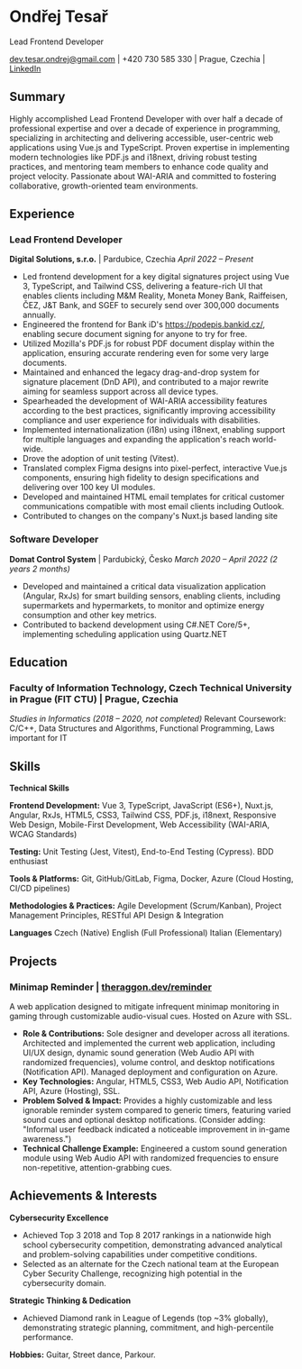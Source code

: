 # Ondřej Tesař

Lead Frontend Developer

dev.tesar.ondrej@gmail.com | +420 730 585 330 | Prague, Czechia | [LinkedIn](https://www.linkedin.com/in/ond%C5%99ej-tesa%C5%99-179b17148/)

## Summary

Highly accomplished Lead Frontend Developer with over half a decade of professional expertise and over a decade of experience in programming, specializing in architecting and delivering accessible, user-centric web applications using Vue.js and TypeScript. Proven expertise in implementing modern technologies like PDF.js and i18next, driving robust testing practices, and mentoring team members to enhance code quality and project velocity. Passionate about WAI-ARIA and committed to fostering collaborative, growth-oriented team environments.

## Experience

### Lead Frontend Developer

**Digital Solutions, s.r.o.** | Pardubice, Czechia
_April 2022 – Present_

- Led frontend development for a key digital signatures project using Vue 3, TypeScript, and Tailwind CSS, delivering a feature-rich UI that enables clients including M&M Reality, Moneta Money Bank, Raiffeisen, ČEZ, J&T Bank, and SGEF to securely send over 300,000 documents annually.
- Engineered the frontend for Bank iD's https://podepis.bankid.cz/, enabling secure document signing for anyone to try for free.
- Utilized Mozilla's PDF.js for robust PDF document display within the application, ensuring accurate rendering even for some very large documents.
- Maintained and enhanced the legacy drag-and-drop system for signature placement (DnD API), and contributed to a major rewrite aiming for seamless support across all device types.
- Spearheaded the development of WAI-ARIA accessibility features according to the best practices, significantly improving accessibility compliance and user experience for individuals with disabilities.
- Implemented internationalization (i18n) using i18next, enabling support for multiple languages and expanding the application's reach world-wide.
- Drove the adoption of unit testing (Vitest).
- Translated complex Figma designs into pixel-perfect, interactive Vue.js components, ensuring high fidelity to design specifications and delivering over 100 key UI modules.
- Developed and maintained HTML email templates for critical customer communications compatible with most email clients including Outlook.
- Contributed to changes on the company's Nuxt.js based landing site

### Software Developer

**Domat Control System** | Pardubický, Česko
_March 2020 – April 2022 (2 years 2 months)_

- Developed and maintained a critical data visualization application (Angular, RxJs) for smart building sensors, enabling clients, including supermarkets and hypermarkets, to monitor and optimize energy consumption and other key metrics.
- Contributed to backend development using C#.NET Core/5+, implementing scheduling application using Quartz.NET

## Education

### Faculty of Information Technology, Czech Technical University in Prague (FIT CTU) | Prague, Czechia

_Studies in Informatics (2018 – 2020, not completed)_
Relevant Coursework: C/C++, Data Structures and Algorithms, Functional Programming, Laws important for IT

## Skills

**Technical Skills**

**Frontend Development:**
Vue 3, TypeScript, JavaScript (ES6+), Nuxt.js, Angular, RxJs, HTML5, CSS3, Tailwind CSS, PDF.js, i18next, Responsive Web Design, Mobile-First Development, Web Accessibility (WAI-ARIA, WCAG Standards)

**Testing:**
Unit Testing (Jest, Vitest), End-to-End Testing (Cypress). BDD enthusiast

**Tools & Platforms:**
Git, GitHub/GitLab, Figma, Docker, Azure (Cloud Hosting, CI/CD pipelines)

**Methodologies & Practices:**
Agile Development (Scrum/Kanban), Project Management Principles, RESTful API Design & Integration

**Languages**
Czech (Native)
English (Full Professional)
Italian (Elementary)

## Projects

### Minimap Reminder | [theraggon.dev/reminder](https://theraggon.dev/reminder)

A web application designed to mitigate infrequent minimap monitoring in gaming through customizable audio-visual cues. Hosted on Azure with SSL.

- **Role & Contributions:** Sole designer and developer across all iterations. Architected and implemented the current web application, including UI/UX design, dynamic sound generation (Web Audio API with randomized frequencies), volume control, and desktop notifications (Notification API). Managed deployment and configuration on Azure.
- **Key Technologies:** Angular, HTML5, CSS3, Web Audio API, Notification API, Azure (Hosting), SSL.
- **Problem Solved & Impact:** Provides a highly customizable and less ignorable reminder system compared to generic timers, featuring varied sound cues and optional desktop notifications. (Consider adding: "Informal user feedback indicated a noticeable improvement in in-game awareness.")
- **Technical Challenge Example:** Engineered a custom sound generation module using Web Audio API with randomized frequencies to ensure non-repetitive, attention-grabbing cues.

## Achievements & Interests

**Cybersecurity Excellence**

- Achieved Top 3 2018 and Top 8 2017 rankings in a nationwide high school cybersecurity competition, demonstrating advanced analytical and problem-solving capabilities under competitive conditions.
- Selected as an alternate for the Czech national team at the European Cyber Security Challenge, recognizing high potential in the cybersecurity domain.

**Strategic Thinking & Dedication**

- Achieved Diamond rank in League of Legends (top ~3% globally), demonstrating strategic planning, commitment, and high-percentile performance.

**Hobbies:** Guitar, Street dance, Parkour.
